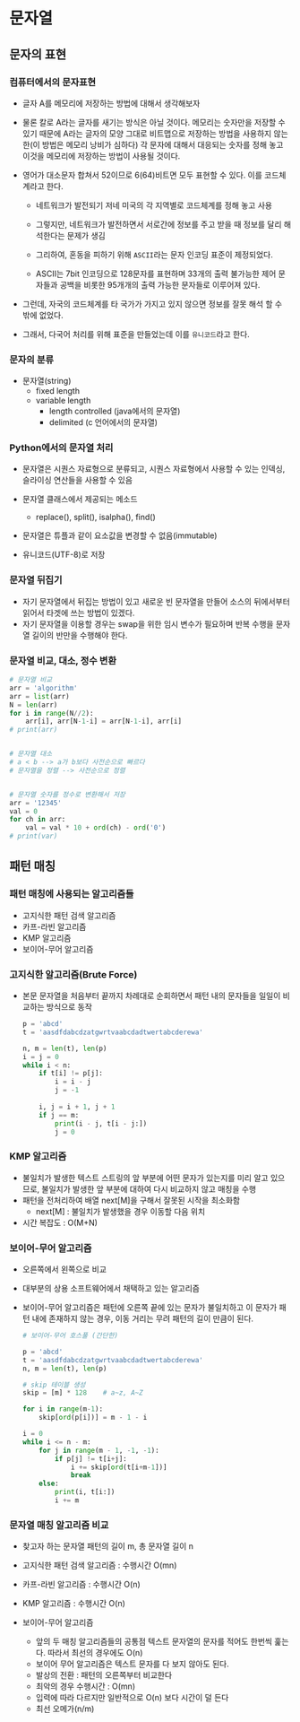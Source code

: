 # 문자열



## 문자의 표현



### 컴퓨터에서의 문자표현

- 글자 A를 메모리에 저장하는 방법에 대해서 생각해보자

- 물론 칼로 A라는 글자를 새기는 방식은 아닐 것이다. 메모리는 숫자만을 저장할 수 있기 때문에 A라는 글자의 모양 그대로 비트맵으로 저장하는 방법을 사용하지 않는 한(이 방법은 메모리 낭비가 심하다) 각 문자에 대해서 대응되는 숫자를 정해 놓고 이것을 메모리에 저장하는 방법이 사용될 것이다.

- 영어가 대소문자 합쳐서 52이므로 6(64)비트면 모두 표현할 수 있다. 이를 코드체계라고 한다.

  - 네트워크가 발전되기 저네 미국의 각 지역별로 코드체계를 정해 놓고 사용

  - 그렇지만, 네트워크가 발전하면서 서로간에 정보를 주고 받을 때 정보를 달리 해석한다는 문제가 생김
  - 그리하여, 혼동을 피하기 위해 `ASCII`라는 문자 인코딩 표준이 제정되었다.
  - ASCII는 7bit 인코딩으로 128문자를 표현하며 33개의 출력 불가능한 제어 문자들과 공백을 비롯한 95개개의 출력 가능한 문자들로 이루어져 있다.

- 그런데, 자국의 코드체계를 타 국가가 가지고 있지 않으면 정보를 잘못 해석 할 수 밖에 없었다.
- 그래서, 다국어 처리를 위해 표준을 만들었는데 이를 `유니코드`라고 한다.







### 문자의 분류

- 문자열(string)
  - fixed length
  - variable length
    - length controlled (java에서의 문자열)
    - delimited (c 언어에서의 문자열)





### Python에서의 문자열 처리

- 문자열은 시퀀스 자료형으로 분류되고, 시퀀스 자료형에서 사용할 수 있는 인덱싱, 슬라이싱 연산들을 사용할 수 있음

- 문자열 클래스에서 제공되는 메소드
  - replace(), split(), isalpha(), find()
- 문자열은 튜플과 같이 요소값을 변경할 수 없음(immutable)

- 유니코드(UTF-8)로 저장







### 문자열 뒤집기

- 자기 문자열에서 뒤집는 방법이 있고 새로운 빈 문자열을 만들어 소스의 뒤에서부터 읽어서 타겟에 쓰는 방법이 있겠다.
- 자기 문자열을 이용할 경우는 swap을 위한 임시 변수가 필요하며 반복 수행을 문자열 길이의 반만을 수행해야 한다.



### 문자열 비교, 대소, 정수 변환

```python
# 문자열 비교
arr = 'algorithm'
arr = list(arr)
N = len(arr)
for i in range(N//2):
    arr[i], arr[N-1-i] = arr[N-1-i], arr[i]
# print(arr) 


# 문자열 대소
# a < b --> a가 b보다 사전순으로 빠르다
# 문자열을 정렬 --> 사전순으로 정렬


# 문자열 숫자를 정수로 변환해서 저장
arr = '12345'
val = 0
for ch in arr:
    val = val * 10 + ord(ch) - ord('0')
# print(var)
```











## 패턴 매칭



### 패턴 매칭에 사용되는 알고리즘들

- 고지식한 패턴 검색 알고리즘
- 카프-라빈 알고리즘
- KMP 알고리즘
- 보이어-무어 알고리즘





### 고지식한 알고리즘(Brute Force)

- 본문 문자열을 처음부터 끝까지 차례대로 순회하면서 패턴 내의 문자들을 일일이 비교하는 방식으로 동작 

  ```python
  p = 'abcd'
  t = 'aasdfdabcdzatgwrtvaabcdadtwertabcderewa'
  
  n, m = len(t), len(p)
  i = j = 0
  while i < n:
      if t[i] != p[j]:
          i = i - j
          j = -1       
      
      i, j = i + 1, j + 1
      if j == m:
          print(i - j, t[i - j:])
          j = 0
  ```







### KMP 알고리즘

- 불일치가 발생한 텍스트 스트링의 앞 부분에 어떤 문자가 있는지를 미리 알고 있으므로, 불일치가 발생한 앞 부분에 대하여 다시 비교하지 않고 매칭을 수행
- 패턴을 전처리하여 배열 next[M]을 구해서 잘못된 시작을 최소화함
  - next[M]  :  불일치가 발생했을 경우 이동할 다음 위치
- 시간 복잡도 :  O(M+N)







### 보이어-무어 알고리즘

- 오른쪽에서 왼쪽으로 비교

- 대부분의 상용 소프트웨어에서 채택하고 있는 알고리즘

- 보이어-무어 알고리즘은 패턴에 오른쪽 끝에 있는 문자가 불일치하고 이 문자가 패턴 내에 존재하지 않는 경우, 이동 거리는 무려 패턴의 길이 만큼이 된다.

  ```python
  # 보이어-무어 호스풀 (간단한)
  
  p = 'abcd'
  t = 'aasdfdabcdzatgwrtvaabcdadtwertabcderewa'
  n, m = len(t), len(p)
  
  # skip 테이블 생성
  skip = [m] * 128    # a~z, A~Z
  
  for i in range(m-1):
      skip[ord(p[i])] = m - 1 - i
  
  i = 0
  while i <= n - m:
      for j in range(m - 1, -1, -1):
          if p[j] != t[i+j]:
              i += skip[ord(t[i+m-1])]
              break
      else:
          print(i, t[i:])
          i += m
  ```

  



### 문자열 매칭 알고리즘 비교

- 찾고자 하는 문자열 패턴의 길이 m, 총 문자열 길이 n
- 고지식한 패턴 검색 알고리즘 : 수행시간 O(mn)
- 카프-라빈 알고리즘 : 수행시간 O(n)

- KMP 알고리즘 : 수행시간 O(n)
- 보이어-무어 알고리즘
  - 앞의 두 매칭 알고리즘들의 공통점 텍스트 문자열의 문자를 적어도 한번씩 훑는다. 따라서 최선의 경우에도 O(n)
  - 보이어 무어 알고리즘은 텍스트 문자를 다 보지 않아도 된다.
  - 발상의 전환 : 패턴의 오른쪽부터 비교한다
  - 최악의 경우 수행시간 : O(mn)
  - 입력에 따라 다르지만 일반적으로 O(n) 보다 시간이 덜 든다
  - 최선 오메가(n/m)













































